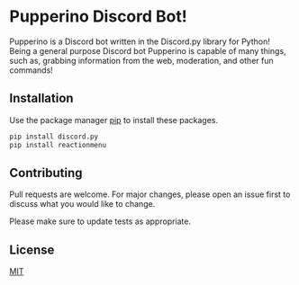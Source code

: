 # Pupperino Discord Bot!

Pupperino is a Discord bot written in the Discord.py library for Python! Being a general purpose Discord bot Pupperino is capable of many things, such as, grabbing information from the web, moderation, and other fun commands!

## Installation

Use the package manager [pip](https://pip.pypa.io/en/stable/) to install these packages.

```bash
pip install discord.py
pip install reactionmenu

```

## Contributing

Pull requests are welcome. For major changes, please open an issue first
to discuss what you would like to change.

Please make sure to update tests as appropriate.

## License

[MIT](https://choosealicense.com/licenses/mit/)